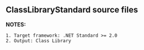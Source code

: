 ## ClassLibraryStandard source files

**NOTES:**

    1. Target framework: .NET Standard >= 2.0
    2. Output: Class Library 
